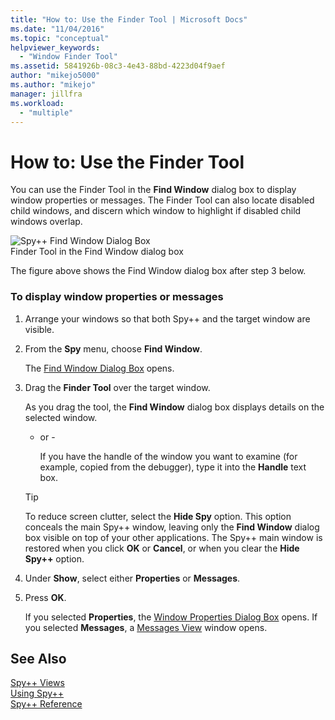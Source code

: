 ```yaml
---
title: "How to: Use the Finder Tool | Microsoft Docs"
ms.date: "11/04/2016"
ms.topic: "conceptual"
helpviewer_keywords: 
  - "Window Finder Tool"
ms.assetid: 5841926b-08c3-4e43-88bd-4223d04f9aef
author: "mikejo5000"
ms.author: "mikejo"
manager: jillfra
ms.workload: 
  - "multiple"
---
```

# How to: Use the Finder Tool
You can use the Finder Tool in the **Find Window** dialog box to display window properties or messages. The Finder Tool can also locate disabled child windows, and discern which window to highlight if disabled child windows overlap.  
  
 ![Spy&#43;&#43; Find Window Dialog Box](../debugger/media/icon_spy--_find.png "Icon_Spy++_Find")  
Finder Tool in the Find Window dialog box  
  
 The figure above shows the Find Window dialog box after step 3 below.  
  
### To display window properties or messages  
  
1. Arrange your windows so that both Spy++ and the target window are visible.  
  
2. From the **Spy** menu, choose **Find Window**.  
  
    The [Find Window Dialog Box](../debugger/find-window-dialog-box.md) opens.  
  
3. Drag the **Finder Tool** over the target window.  
  
    As you drag the tool, the **Find Window** dialog box displays details on the selected window.  
  
   - or -  
  
     If you have the handle of the window you want to examine (for example, copied from the debugger), type it into the **Handle** text box.  
  
   > [!TIP]
   >  To reduce screen clutter, select the **Hide Spy** option. This option conceals the main Spy++ window, leaving only the **Find Window** dialog box visible on top of your other applications. The Spy++ main window is restored when you click **OK** or **Cancel**, or when you clear the **Hide Spy++** option.  
  
4. Under **Show**, select either **Properties** or **Messages**.  
  
5. Press **OK**.  
  
    If you selected **Properties**, the [Window Properties Dialog Box](../debugger/window-properties-dialog-box.md) opens. If you selected **Messages**, a [Messages View](../debugger/messages-view.md) window opens.  
  
## See Also  
 [Spy++ Views](../debugger/spy-increment-views.md)   
 [Using Spy++](../debugger/using-spy-increment.md)   
 [Spy++ Reference](../debugger/spy-increment-reference.md)